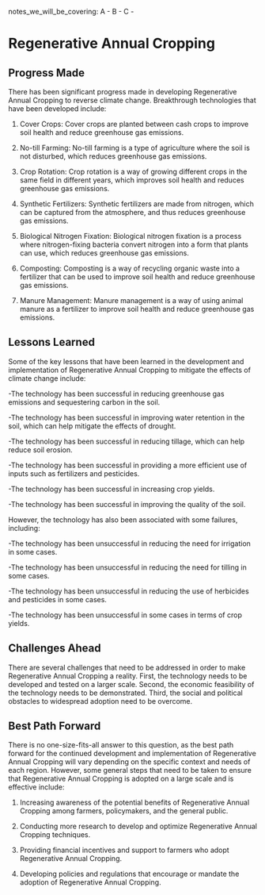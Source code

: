 notes_we_will_be_covering:
A -
B -
C -

# Regenerative Annual Cropping

## Progress Made

There has been significant progress made in developing Regenerative Annual Cropping to reverse climate change. Breakthrough technologies that have been developed include:

1. Cover Crops: Cover crops are planted between cash crops to improve soil health and reduce greenhouse gas emissions.

2. No-till Farming: No-till farming is a type of agriculture where the soil is not disturbed, which reduces greenhouse gas emissions.

3. Crop Rotation: Crop rotation is a way of growing different crops in the same field in different years, which improves soil health and reduces greenhouse gas emissions.

4. Synthetic Fertilizers: Synthetic fertilizers are made from nitrogen, which can be captured from the atmosphere, and thus reduces greenhouse gas emissions.

5. Biological Nitrogen Fixation: Biological nitrogen fixation is a process where nitrogen-fixing bacteria convert nitrogen into a form that plants can use, which reduces greenhouse gas emissions.

6. Composting: Composting is a way of recycling organic waste into a fertilizer that can be used to improve soil health and reduce greenhouse gas emissions.

7. Manure Management: Manure management is a way of using animal manure as a fertilizer to improve soil health and reduce greenhouse gas emissions.

## Lessons Learned

Some of the key lessons that have been learned in the development and implementation of Regenerative Annual Cropping to mitigate the effects of climate change include:

-The technology has been successful in reducing greenhouse gas emissions and sequestering carbon in the soil.

-The technology has been successful in improving water retention in the soil, which can help mitigate the effects of drought.

-The technology has been successful in reducing tillage, which can help reduce soil erosion.

-The technology has been successful in providing a more efficient use of inputs such as fertilizers and pesticides.

-The technology has been successful in increasing crop yields.

-The technology has been successful in improving the quality of the soil.

However, the technology has also been associated with some failures, including:

-The technology has been unsuccessful in reducing the need for irrigation in some cases.

-The technology has been unsuccessful in reducing the need for tilling in some cases.

-The technology has been unsuccessful in reducing the use of herbicides and pesticides in some cases.

-The technology has been unsuccessful in some cases in terms of crop yields.

## Challenges Ahead

There are several challenges that need to be addressed in order to make Regenerative Annual Cropping a reality. First, the technology needs to be developed and tested on a larger scale. Second, the economic feasibility of the technology needs to be demonstrated. Third, the social and political obstacles to widespread adoption need to be overcome.

## Best Path Forward

There is no one-size-fits-all answer to this question, as the best path forward for the continued development and implementation of Regenerative Annual Cropping will vary depending on the specific context and needs of each region. However, some general steps that need to be taken to ensure that Regenerative Annual Cropping is adopted on a large scale and is effective include:

1. Increasing awareness of the potential benefits of Regenerative Annual Cropping among farmers, policymakers, and the general public.

2. Conducting more research to develop and optimize Regenerative Annual Cropping techniques.

3. Providing financial incentives and support to farmers who adopt Regenerative Annual Cropping.

4. Developing policies and regulations that encourage or mandate the adoption of Regenerative Annual Cropping.
